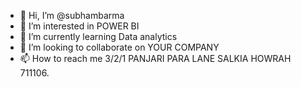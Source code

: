 - 👋 Hi, I’m @subhambarma
- 👀 I’m interested in POWER BI 
- 🌱 I’m currently learning Data analytics
- 💞️ I’m looking to collaborate on YOUR COMPANY
- 📫 How to reach me 3/2/1 PANJARI PARA LANE SALKIA HOWRAH 711106. 

<!---
subhambarma/subhambarma is a ✨  POWER BI ✨ repository because its `README.md` (this file) appears on your GitHub profile.
You can click the Preview link to take a look at your changes.
--->
